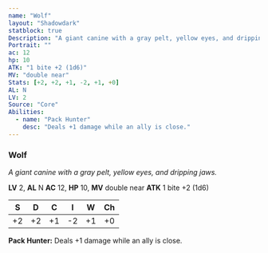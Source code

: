 ```yaml
---
name: "Wolf"
layout: "Shadowdark"
statblock: true
Description: "A giant canine with a gray pelt, yellow eyes, and dripping jaws."
Portrait: ""
ac: 12
hp: 10
ATK: "1 bite +2 (1d6)"
MV: "double near"
Stats: [+2, +2, +1, -2, +1, +0]
AL: N
LV: 2
Source: "Core"
Abilities:
  - name: "Pack Hunter"
    desc: "Deals +1 damage while an ally is close."
---
```


### Wolf

_A giant canine with a gray pelt, yellow eyes, and dripping jaws._

**LV** 2, **AL** N
**AC** 12, **HP** 10, **MV** double near
**ATK** 1 bite +2 (1d6)

|  S  |  D  |  C  |  I  |  W  |  Ch  |
|:---:|:---:|:---:|:---:|:---:|:----:|
| +2 | +2 | +1 | -2 | +1 | +0 |

**Pack Hunter:** Deals +1 damage while an ally is close.

